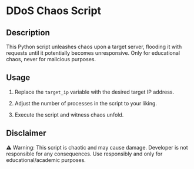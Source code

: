 # DDoS Chaos Script

## Description

This Python script unleashes chaos upon a target server, flooding it with requests until it potentially becomes unresponsive. 
Only for educational chaos, never for malicious purposes.

## Usage

1. Replace the `target_ip` variable with the desired target IP address.

2. Adjust the number of processes in the script to your liking.

3. Execute the script and witness chaos unfold.

## Disclaimer

⚠️ Warning: This script is chaotic and may cause damage.
Developer is not responsible for any consequences.
Use responsibly and only for educational/academic purposes.


